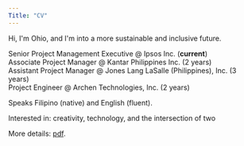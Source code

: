 ```yaml
---
Title: "CV"
---
```


Hi, I'm Ohio, and I'm into a more sustainable and inclusive future.

Senior Project Management Executive @ Ipsos Inc. (**current**)  
Associate Project Manager @ Kantar Philippines Inc. (2 years)  
Assistant Project Manager @ Jones Lang LaSalle (Philippines), Inc. (3 years)  
Project Engineer @ Archen Technologies, Inc. (2 years)

Speaks Filipino (native) and English (fluent).

Interested in: creativity, technology, and the intersection of two

More details: [pdf](/cv.pdf).
